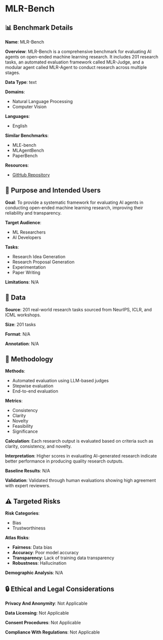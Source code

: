 # MLR-Bench

## 📊 Benchmark Details

**Name**: MLR-Bench

**Overview**: MLR-Bench is a comprehensive benchmark for evaluating AI agents on open-ended machine learning research. It includes 201 research tasks, an automated evaluation framework called MLR-Judge, and a modular agent called MLR-Agent to conduct research across multiple stages.

**Data Type**: text

**Domains**:
- Natural Language Processing
- Computer Vision

**Languages**:
- English

**Similar Benchmarks**:
- MLE-bench
- MLAgentBench
- PaperBench

**Resources**:
- [GitHub Repository](https://github.com/chchenhui/mlrbench)

## 🎯 Purpose and Intended Users

**Goal**: To provide a systematic framework for evaluating AI agents in conducting open-ended machine learning research, improving their reliability and transparency.

**Target Audience**:
- ML Researchers
- AI Developers

**Tasks**:
- Research Idea Generation
- Research Proposal Generation
- Experimentation
- Paper Writing

**Limitations**: N/A

## 💾 Data

**Source**: 201 real-world research tasks sourced from NeurIPS, ICLR, and ICML workshops.

**Size**: 201 tasks

**Format**: N/A

**Annotation**: N/A

## 🔬 Methodology

**Methods**:
- Automated evaluation using LLM-based judges
- Stepwise evaluation
- End-to-end evaluation

**Metrics**:
- Consistency
- Clarity
- Novelty
- Feasibility
- Significance

**Calculation**: Each research output is evaluated based on criteria such as clarity, consistency, and novelty.

**Interpretation**: Higher scores in evaluating AI-generated research indicate better performance in producing quality research outputs.

**Baseline Results**: N/A

**Validation**: Validated through human evaluations showing high agreement with expert reviewers.

## ⚠️ Targeted Risks

**Risk Categories**:
- Bias
- Trustworthiness

**Atlas Risks**:
- **Fairness**: Data bias
- **Accuracy**: Poor model accuracy
- **Transparency**: Lack of training data transparency
- **Robustness**: Hallucination

**Demographic Analysis**: N/A

## 🔒 Ethical and Legal Considerations

**Privacy And Anonymity**: Not Applicable

**Data Licensing**: Not Applicable

**Consent Procedures**: Not Applicable

**Compliance With Regulations**: Not Applicable
